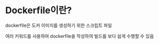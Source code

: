 # Dockerfile이란?

dockerfile은 도커 이미지를 생성하기 위한 스크립트 파일

여러 키워드를 사용하여 dockerfile을 작성하여 빌드를 보다 쉽게 수행할 수 있음

### 
